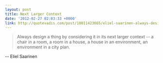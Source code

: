 ```yaml
---
layout: post
title: Next Larger Context
date: '2012-02-27 02:03:33 +0000'
link: http://quotevadis.com/post/18011423665/eliel-saarinen-always-design-things-by-context
---
```

> Always design a thing by considering it in its next larger context -- a chair in a room, a room in a house, a house in an environment, an environment in a city plan.

 -- Eliel Saarinen